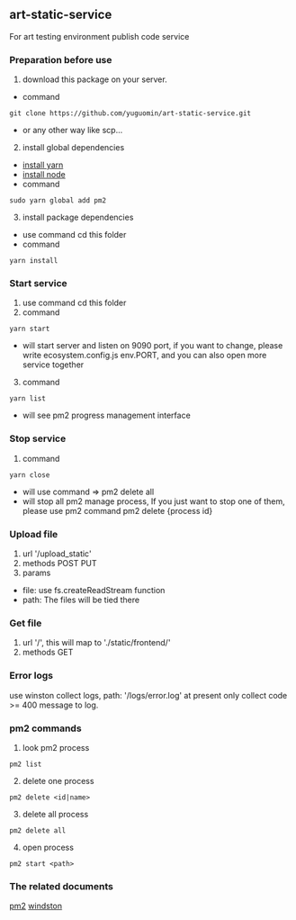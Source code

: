 ## art-static-service
For art testing environment publish code service

### Preparation before use
1. download this package on your server.
  * command
  ```shell
  git clone https://github.com/yuguomin/art-static-service.git
  ```
  * or any other way like scp...
2. install global dependencies
  * [install yarn](https://yarn.bootcss.com/docs/install/#mac-stable)
  * [install node](https://nodejs.org/en/download/)
  * command
  ```shell
  sudo yarn global add pm2
  ```
3. install package dependencies
  * use command cd this folder
  * command
  ```shell
  yarn install
  ```
  

### Start service
1. use command cd this folder
2. command
```shell
yarn start
```
  * will start server and listen on 9090 port, if you want to change, please write ecosystem.config.js env.PORT, and you can also open more service together
3. command
```shell
yarn list
```
  * will see pm2 progress management interface

### Stop service
1. command
```shell
yarn close
```
  * will use command => pm2 delete all
  * will stop all pm2 manage process, If you just want to stop one of them, please use pm2 command
  pm2 delete {process id}

### Upload file
1. url '/upload_static'
2. methods POST PUT
3. params 
  * file: use fs.createReadStream function
  * path: The files will be tied there

### Get file
1. url '/', this will map to './static/frontend/'
2. methods GET

### Error logs
use winston collect logs, path: '/logs/error.log'
at present only collect code >= 400 message to log.

### pm2 commands
1. look pm2 process 
```shell
pm2 list
```
2. delete one process
```shell
pm2 delete <id|name>
```
3. delete all process
```shell
pm2 delete all
```
4. open process
```shell
pm2 start <path>
```

### The related documents
[pm2](https://pm2.io/doc/zh/runtime/quick-start/)
[windston](https://github.com/winstonjs/winston)